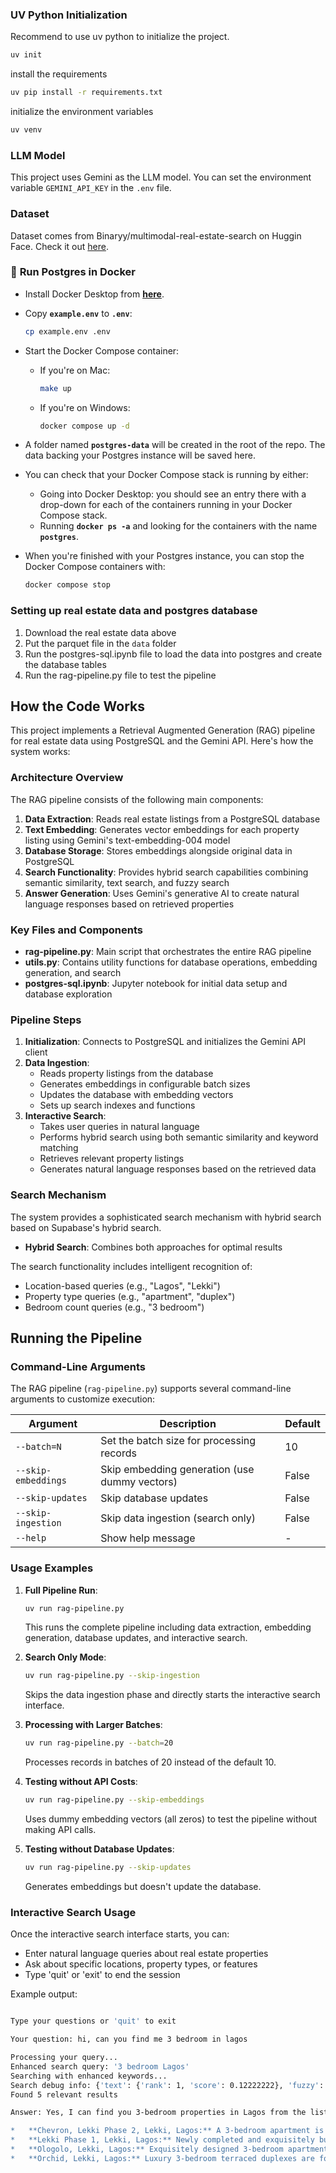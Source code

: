 ### UV Python Initialization ###

Recommend to use uv python to initialize the project.

```bash
uv init
```

install the requirements

```bash
uv pip install -r requirements.txt
```

initialize the environment variables

```bash
uv venv
```


### LLM Model ###
This project uses Gemini as the LLM model. You can set the environment variable `GEMINI_API_KEY` in the `.env` file.

### Dataset ###
Dataset comes from Binaryy/multimodal-real-estate-search on Huggin Face. Check it out [here](https://huggingface.co/datasets/Binaryy/multimodal-real-estate-search).


### 🐳 **Run Postgres in Docker**

- Install Docker Desktop from **[here](https://www.docker.com/products/docker-desktop/)**.
- Copy **`example.env`** to **`.env`**:
    
    ```bash
    cp example.env .env
    ```

- Start the Docker Compose container:
    - If you're on Mac:
        
        ```bash
        make up
        ```
        
    - If you're on Windows:
        
        ```bash
        docker compose up -d
        ```
        
- A folder named **`postgres-data`** will be created in the root of the repo. The data backing your Postgres instance will be saved here.
- You can check that your Docker Compose stack is running by either:
    - Going into Docker Desktop: you should see an entry there with a drop-down for each of the containers running in your Docker Compose stack.
    - Running **`docker ps -a`** and looking for the containers with the name **`postgres`**.


- When you're finished with your Postgres instance, you can stop the Docker Compose containers with:
    
    ```bash
    docker compose stop
    ```


### Setting up real estate data and postgres database ###

1. Download the real estate data above
2. Put the parquet file in the `data` folder
3. Run the postgres-sql.ipynb file to load the data into postgres and create the database tables
3. Run the rag-pipeline.py file to test the pipeline

## How the Code Works

This project implements a Retrieval Augmented Generation (RAG) pipeline for real estate data using PostgreSQL and the Gemini API. Here's how the system works:

### Architecture Overview

The RAG pipeline consists of the following main components:

1. **Data Extraction**: Reads real estate listings from a PostgreSQL database
2. **Text Embedding**: Generates vector embeddings for each property listing using Gemini's text-embedding-004 model
3. **Database Storage**: Stores embeddings alongside original data in PostgreSQL
4. **Search Functionality**: Provides hybrid search capabilities combining semantic similarity, text search, and fuzzy search
5. **Answer Generation**: Uses Gemini's generative AI to create natural language responses based on retrieved properties

### Key Files and Components

- **rag-pipeline.py**: Main script that orchestrates the entire RAG pipeline
- **utils.py**: Contains utility functions for database operations, embedding generation, and search
- **postgres-sql.ipynb**: Jupyter notebook for initial data setup and database exploration

### Pipeline Steps

1. **Initialization**: Connects to PostgreSQL and initializes the Gemini API client
2. **Data Ingestion**:
   - Reads property listings from the database
   - Generates embeddings in configurable batch sizes
   - Updates the database with embedding vectors
   - Sets up search indexes and functions
3. **Interactive Search**:
   - Takes user queries in natural language
   - Performs hybrid search using both semantic similarity and keyword matching
   - Retrieves relevant property listings
   - Generates natural language responses based on the retrieved data

### Search Mechanism

The system provides a sophisticated search mechanism with hybrid search based on Supabase's hybrid search.

- **Hybrid Search**: Combines both approaches for optimal results

The search functionality includes intelligent recognition of:
- Location-based queries (e.g., "Lagos", "Lekki")
- Property type queries (e.g., "apartment", "duplex")
- Bedroom count queries (e.g., "3 bedroom")

## Running the Pipeline

### Command-Line Arguments

The RAG pipeline (`rag-pipeline.py`) supports several command-line arguments to customize execution:

| Argument | Description | Default |
|----------|-------------|---------|
| `--batch=N` | Set the batch size for processing records | 10 |
| `--skip-embeddings` | Skip embedding generation (use dummy vectors) | False |
| `--skip-updates` | Skip database updates | False |
| `--skip-ingestion` | Skip data ingestion (search only) | False |
| `--help` | Show help message | - |

### Usage Examples

1. **Full Pipeline Run**:
   ```bash
   uv run rag-pipeline.py
   ```
   This runs the complete pipeline including data extraction, embedding generation, database updates, and interactive search.

2. **Search Only Mode**:
   ```bash
   uv run rag-pipeline.py --skip-ingestion
   ```
   Skips the data ingestion phase and directly starts the interactive search interface.

3. **Processing with Larger Batches**:
   ```bash
   uv run rag-pipeline.py --batch=20
   ```
   Processes records in batches of 20 instead of the default 10.

4. **Testing without API Costs**:
   ```bash
   uv run rag-pipeline.py --skip-embeddings
   ```
   Uses dummy embedding vectors (all zeros) to test the pipeline without making API calls.

5. **Testing without Database Updates**:
   ```bash
   uv run rag-pipeline.py --skip-updates
   ```
   Generates embeddings but doesn't update the database.

### Interactive Search Usage

Once the interactive search interface starts, you can:
- Enter natural language queries about real estate properties
- Ask about specific locations, property types, or features
- Type 'quit' or 'exit' to end the session

Example output:

```bash

Type your questions or 'quit' to exit

Your question: hi, can you find me 3 bedroom in lagos

Processing your query...
Enhanced search query: '3 bedroom Lagos'
Searching with enhanced keywords...
Search debug info: {'text': {'rank': 1, 'score': 0.12222222}, 'fuzzy': {'rank': 2, 'score': 0.32258064, 'title_sim': 0.32258064, 'location_sim': 0.16216215}, 'vector': {'rank': None, 'score': None}}
Found 5 relevant results

Answer: Yes, I can find you 3-bedroom properties in Lagos from the listings provided. Here's a summary:

*   **Chevron, Lekki Phase 2, Lekki, Lagos:** A 3-bedroom apartment is available.
*   **Lekki Phase 1, Lekki, Lagos:** Newly completed and exquisitely built 3-bedroom apartments are for sale in a serviced estate with amenities like a swimming pool and gym. The price is N150 million. 
*   **Ologolo, Lekki, Lagos:** Exquisitely designed 3-bedroom apartments are for sale with amenities like a swimming pool. The price is #65M.
*   **Orchid, Lekki, Lagos:** Luxury 3-bedroom terraced duplexes are for sale for N65,000,000.


```
